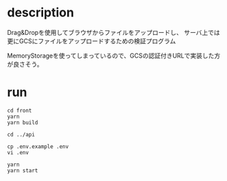 # description

Drag&Dropを使用してブラウザからファイルをアップロードし、
サーバ上では更にGCSにファイルをアップロードするための検証プログラム

MemoryStorageを使ってしまっているので、GCSの認証付きURLで実装した方が良さそう。

# run

```
cd front
yarn
yarn build

cd ../api

cp .env.example .env
vi .env

yarn
yarn start
```